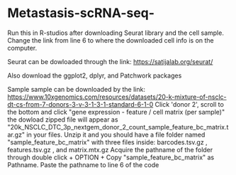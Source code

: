 # Metastasis-scRNA-seq-
Run this in R-studios after downloading Seurat library and the cell sample. Change the link from line 6 to where the downloaded cell info is on the computer.  

Seurat can be dowloaded through the link: https://satijalab.org/seurat/ 

Also download the ggplot2, dplyr, and Patchwork packages

Sample sample can be downloaded by the link: https://www.10xgenomics.com/resources/datasets/20-k-mixture-of-nsclc-dt-cs-from-7-donors-3-v-3-1-3-1-standard-6-1-0
Click 'donor 2', scroll to the bottom and click "gene expression - feature / cell matrix (per sample)"
the dowload zipped file will appear as "20k_NSCLC_DTC_3p_nextgem_donor_2_count_sample_feature_bc_matrix.tar.gz" in your files. 
Unzip it and you should have a file folder named "sample_feature_bc_matrix" with three files inside: barcodes.tsv.gz , features.tsv.gz , and matrix.mtx.gz
Acquire the pathname of the folder through double click + OPTION + Copy "sample_feature_bc_matrix" as Pathname.
Paste the pathname to line 6 of the code

